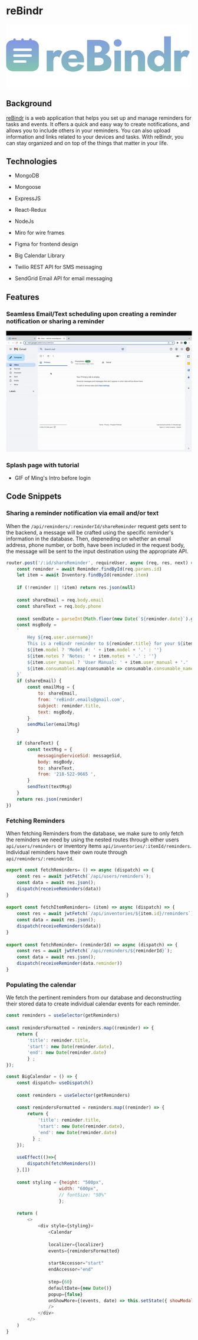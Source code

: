# reBindr

![logo](./frontend/public/logo-color.png)

## Background

[reBindr](http://rebindr.onrender.com/) is a web application that helps you set up and manage reminders for tasks and events. It offers a quick and easy way to create notifications, and allows you to include others in your reminders. You can also upload information and links related to your devices and tasks. With reBindr, you can stay organized and on top of the things that matter in your life.

## Technologies

* MongoDB
* Mongoose
* ExpressJS
* React-Redux
* NodeJs

* Miro for wire frames
* Figma for frontend design
* Big Calendar Library
* Twilio REST API for SMS messaging
* SendGrid Email API for email messaging

## Features

### Seamless Email/Text scheduling upon creating a reminder notification or sharing a reminder

![shareReminder](https://github.com/jimmyvo39/reBindr/blob/main/frontend/public/shareReminder.gif)

### Splash page with tutorial

* GIF of Ming's Intro before login

## Code Snippets

### Sharing a reminder notification via email and/or text

When the `/api/reminders/:reminderId/shareReminder` request gets sent to the backend, a message will be crafted using the specific reminder's information in the database. Then, depeneding on whether an email address, phone number, or both, have been included in the request body, the message will be sent to the input destination using the appropriate API.

```js
router.post('/:id/shareReminder', requireUser, async (req, res, next) => {
    const reminder = await Reminder.findById(req.params.id)
    let item = await Inventory.findById(reminder.item)

    if (!reminder || !item) return res.json(null)

    const shareEmail = req.body.email
    const shareText = req.body.phone

    const sendDate = parseInt(Math.floor(new Date(`${reminder.date}`).getTime() / 1000))
    const msgBody = 
    `   
        Hey ${req.user.username}!
        This is a reBindr reminder to ${reminder.title} for your ${item.name}. This is due ${reminder.date}!  
        ${item.model ? 'Model #: ' + item.model + '.' : ''} 
        ${item.notes ? 'Notes: ' + item.notes + '.' : ''} 
        ${item.user_manual ? 'User Manual: ' + item.user_manual + '.' : ''} 
        ${item.consumables.map(consumable => consumable.consumable_name + ': ' + consumable.link)} 
    }`
    if (shareEmail) {
        const emailMsg = {
            to: shareEmail, 
            from: 'reBindr.emails@gmail.com',
            subject: reminder.title,
            text: msgBody,
        }      
        sendMailer(emailMsg)    
    }
    
    if (shareText) {
        const textMsg = {
            messagingServiceSid: messageSid,
            body: msgBody,
            to: shareText,
            from: '218-522-9665 ',
        }
        sendText(textMsg)
    }
    return res.json(reminder)
})
```

### Fetching Reminders

When fetching Reminders from the database, we make sure to only fetch the reminders we need by using the nested routes through either users `api/users/reminders` or inventory items `api/inventories/:itemId/reminders`. Individual reminders have their own route through `api/reminders/:reminderId`.

```js
export const fetchReminders= () => async (dispatch) => {
    const res = await jwtFetch(`/api/users/reminders`);
    const data = await res.json();
    dispatch(receiveReminders(data))
}

export const fetchItemReminders= (item) => async (dispatch) => {    
    const res = await jwtFetch(`/api/inventories/${item.id}/reminders`);
    const data = await res.json();
    dispatch(receiveReminders(data))
}

export const fetchReminder= (reminderId) => async (dispatch) => {
    const res = await jwtFetch(`/api/reminders/${reminderId}`);
    const data = await res.json();
    dispatch(receiveReminder(data.reminder))
}
```

### Populating the calendar

We fetch the pertinent reminders from our database and deconstructing their stored data to create individual calendar events for each reminder.

```js
const reminders = useSelector(getReminders)

const remindersFormatted = reminders.map((reminder) => {
    return {
        'title': reminder.title,
        'start': new Date(reminder.date),
        'end': new Date(reminder.date)
        } ;
});
```

```js
const BigCalendar = () => {
    const dispatch= useDispatch()

    const reminders = useSelector(getReminders)

    const remindersFormatted = reminders.map((reminder) => {
        return {
            'title': reminder.title,
            'start': new Date(reminder.date),
            'end': new Date(reminder.date)
          } ;
    });

    useEffect(()=>{
        dispatch(fetchReminders())
    },[])

    const styling = {height: "500px",  
                    width: "600px",
                    // fontSize: "50%"
                    };

    return (
        <>    
            <div style={styling}>
                <Calendar

                localizer={localizer}
                events={remindersFormatted}

                startAccessor="start"
                endAccessor="end"

                step={60}
                defaultDate={new Date()}
                popup={false}
                onShowMore={(events, date) => this.setState({ showModal: true, events })}
                />
            </div>
        </>
    )
}
```
